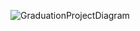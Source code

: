![GraduationProjectDiagram](https://github.com/fatih-demirci/GraduationProject/blob/GraduationProjectDiagram.png?raw=true)